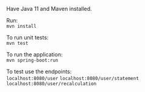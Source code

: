 Have Java 11 and Maven installed.

Run:</br>
`mvn install`

To run unit tests:</br>
`mvn test`

To run the application:</br>
`mvn spring-boot:run`

To test use the endpoints:</br>
`localhost:8080/user`
`localhost:8080/user/statement`
`localhost:8080/user/recalculation`
